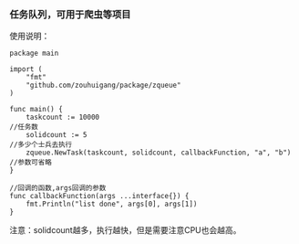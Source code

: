 ### 任务队列，可用于爬虫等项目


使用说明：

	package main
	
	import (
		"fmt"
		"github.com/zouhuigang/package/zqueue"
	)
	
	func main() {
		taskcount := 10000                                                //任务数
		solidcount := 5                                                   //多少个士兵去执行
		zqueue.NewTask(taskcount, solidcount, callbackFunction, "a", "b") //参数可省略
	}
	
	//回调的函数,args回调的参数
	func callbackFunction(args ...interface{}) {
		fmt.Println("list done", args[0], args[1])
	}


注意：solidcount越多，执行越快，但是需要注意CPU也会越高。
